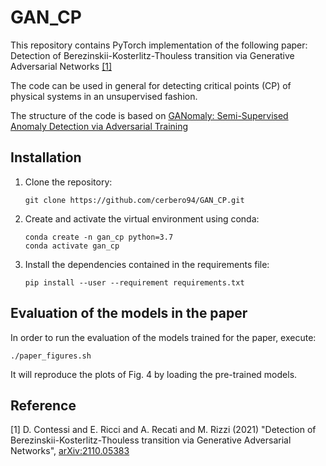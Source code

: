 # GAN_CP
This repository contains PyTorch implementation of the following paper: 
Detection of Berezinskii-Kosterlitz-Thouless transition via Generative Adversarial Networks [[1]](#reference)

The code can be used in general for detecting critical points (CP) of physical systems in an unsupervised fashion. 

The structure of the code is based on [GANomaly: Semi-Supervised Anomaly Detection via Adversarial Training](https://github.com/samet-akcay/ganomaly)

## Installation
1. Clone the repository:
   ```
   git clone https://github.com/cerbero94/GAN_CP.git
   ```
2. Create and activate the virtual environment using conda:
    ```
    conda create -n gan_cp python=3.7  
    conda activate gan_cp
    ```
3. Install the dependencies contained in the requirements file:
   ```
   pip install --user --requirement requirements.txt
   ```

## Evaluation of the models in the paper
In order to run the evaluation of the models trained for the paper, execute:
```
./paper_figures.sh
```
It will reproduce the plots of Fig. 4 by loading the pre-trained models. 

## Reference
[1]  D. Contessi and E. Ricci and A. Recati and M. Rizzi (2021) "Detection of Berezinskii-Kosterlitz-Thouless transition via Generative Adversarial Networks", [arXiv:2110.05383][paper]

[paper]: https://arxiv.org/abs/2110.05383